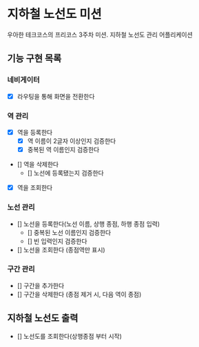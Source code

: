 # 지하철 노선도 미션

우아한 테크코스의 프리코스 3주차 미션. 지하철 노선도 관리 어플리케이션

## 기능 구현 목록

### 네비게이터

- [x] 라우팅을 통해 화면을 전환한다

### 역 관리

- [x] 역을 등록한다
  - [x] 역 이름이 2글자 이상인지 검증한다
  - [x] 중복된 역 이름인지 검증한다
- [] 역을 삭제한다
  - [] 노선에 등록됐는지 검증한다
- [x] 역을 조회한다

### 노선 관리

- [] 노선을 등록한다(노선 이름, 상행 종점, 하행 종점 입력)
  - [] 중복된 노선 이름인지 검증한다
  - [] 빈 입력인지 검증한다
- [] 노선을 조회한다 (종점역만 표시)

### 구간 관리

- [] 구간을 추가한다
- [] 구간을 삭제한다 (종점 제거 시, 다음 역이 종점)

## 지하철 노선도 출력

- [] 노선도를 조회한다(상행종점 부터 시작)
